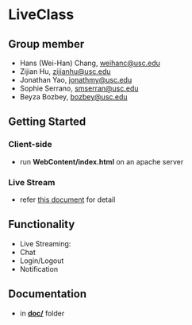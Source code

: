 # LiveClass
## Group member
- Hans (Wei-Han) Chang, [weihanc@usc.edu](mailto:weihanc@usc.edu)
- Zijian Hu, [zijianhu@usc.edu](mailto:zijianhu@usc.edu)
- Jonathan Yao, [jonathmy@usc.edu](mailto:jonathmy@usc.edu)
- Sophie Serrano, [smserran@usc.edu](mailto:smserran@usc.edu)
- Beyza Bozbey, [bozbey@usc.edu](mailto:bozbey@usc.edu)

## Getting Started
### Client-side
- run **WebContent/index.html** on an apache server

### Live Stream
- refer [this document](livestream/README.md) for detail

## Functionality
- Live Streaming: 
- Chat
- Login/Logout
- Notification

## Documentation
- in **[doc/](doc)** folder